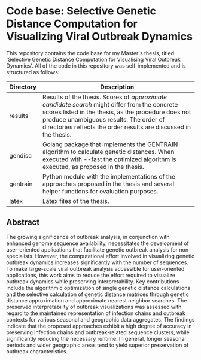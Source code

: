 # Code base: Selective Genetic Distance Computation for Visualizing Viral Outbreak Dynamics

This repository contains the code base for my Master's thesis, titled 'Selective Genetic Distance Computation for Visualising Viral Outbreak Dynamics'. All of the code in this repository was self-implemented and is structured as follows:

| Directory | Description                                                                                                                                                                                                                                                         |
| --------- | ------------------------------------------------------------------------------------------------------------------------------------------------------------------------------------------------------------------------------------------------------------------- |
| results   | Results of the thesis. Scores of _approximate candidate search_ might differ from the concrete scores listed in the thesis, as the procedure does not produce unambiguous results. The order of directories reflects the order results are discussed in the thesis. |
| gendisc   | Golang package that implements the GENTRAIN algorithm to calculate genetic distances. When executed with --fast the optimized algorithm is executed, as proposed in the thesis.                                                                                     |
| gentrain  | Python module with the implementations of the approaches proposed in the thesis and several helper functions for evaluation purposes.                                                                                                                               |
| latex     | Latex files of the thesis.                                                                                                                                                                                                                                          |

## Abstract

The growing significance of outbreak analysis, in conjunction with enhanced genome sequence availability, necessitates the development of user-oriented applications that facilitate genetic outbreak analysis for non-specialists. However, the computational effort involved in visualizing genetic outbreak dynamics increases significantly with the number of sequences. To make large-scale viral outbreak analysis accessible for user-oriented applications, this work aims to reduce the effort required to visualize outbreak dynamics while preserving interpretability. Key contributions include the algorithmic optimization of single genetic distance calculations and the selective calculation of genetic distance matrices through genetic distance approximation and approximate nearest neighbor searches. The preserved interpretability of outbreak visualizations was assessed with regard to the maintained representation of infection chains and outbreak contexts for various seasonal and geographic data aggregates. The findings indicate that the proposed approaches exhibit a high degree of accuracy in preserving infection chains and outbreak-related sequence clusters, while significantly reducing the necessary runtime. In general, longer seasonal periods and wider geographic areas tend to yield superior preservation of outbreak characteristics.
